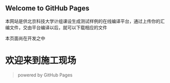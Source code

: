 ## Welcome to GitHub Pages

本网站是供北京科技大学计组课设生成测试样例的在线编译平台，通过上传你的汇编文件，交由平台编译以后，就可以下载相应的文件

本页面尚在开发之中

# 欢迎来到施工现场



> powered by GitHub Pages
